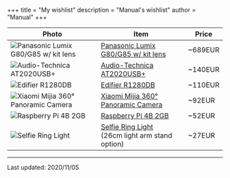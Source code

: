 +++
title = "My wishlist"
description = "Manual's wishlist"
author = "Manual"
+++

|Photo|Item|Price|
|---|---|---|
|![Panasonic Lumix G80/G85 w/ kit lens](/post_files/wishlist/lumix.jpg)|[Panasonic Lumix G80/G85 w/ kit lens](https://www.amazon.de/-/en/Panasonic-DMC-Lumix-system-camera/dp/B01LXB6P78)|~689EUR|
|![Audio-Technica AT2020USB+](/post_files/wishlist/AT2020USB.jpg)|[Audio-Technica AT2020USB+](https://www.amazon.co.uk/dp/B00B5ZX9FM)|~140EUR|
|![Edifier R1280DB](/post_files/wishlist/R1280DB.jpg)|[Edifier R1280DB](https://www.rdveikals.lv/products/lv/163/285579/sort/1/filter/0_0_0_0/Edifier-R1280DB-Brown-datora-ska%C4%BCru%C5%86i.html)|~110EUR|
|![Xiaomi Mijia 360° Panoramic Camera](/post_files/wishlist/pano360.jpg)|[Xiaomi Mijia 360° Panoramic Camera](https://www.aliexpress.com/item/4000837378897.html)|~92EUR|
|![Raspberry Pi 4B 2GB](/post_files/wishlist/pi4b.jpg)|[Raspberry Pi 4B 2GB](https://m79.lv/datorukomponentes/raspberry-pi-dalas/raspberry-pi-4b-4x-15-ghz-2-gb-ram-wifi--bt-socminimainb)|~52EUR
|![Selfie Ring Light](/post_files/wishlist/ring%20light.jpg)|[Selfie Ring Light](https://www.aliexpress.com/item/4001079355903.html)<br>(26cm light arm stand option)|~27EUR|

---

Last updated: 2020/11/05

